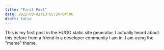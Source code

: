 ```yaml
---
title: "First Post"
date: 2022-08-02T13:05:24-04:00
draft: false
---
```


This is my first post in the HUGO static site generator. I actually heard about this before from a friend in a developer community I am in. I am using the "meme" theme.
